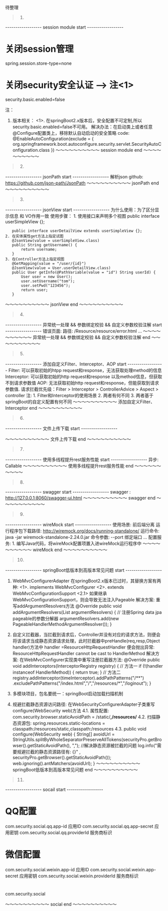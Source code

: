 待整理  
> 1.
------------------ session module start ------------------ 
# 关闭session管理 
spring.session.store-type=none
# 关闭security安全认证 --> 注<1>
security.basic.enabled=false

注：
 1. 版本相关：
 	<1>. 在springBoot2.x版本后，安全配置不可定制,所以security.basic.enabled=false不可用。
 		 解决办法：在启动类上或者任意@Configure配置类上，移除默认自动启动的安全策略
 		 code: @EnableAutoConfiguration(exclude = {
        			org.springframework.boot.autoconfigure.security.servlet.SecurityAutoConfiguration.class
		 	   })
～～～～～～～～～～  session module end ～～～～～～～～～～


> 2.
------------------ jsonPath start ------------------
解析json
github: https://github.com/json-path/JsonPath
～～～～～～～～～～ jsonPath end ～～～～～～～～～～

>3.
------------------ jsonView start ------------------
为什么使用：为了区分显示信息 和 VO作用一致
使用步骤：
	1. 使用接口来声明多个视图
	   public interface userSimpleView {};

       public interface userDetailView extends userSimpleView {};
	2. 在实体属性get方法上指定试图
	   @JsonView(value = userSimpleView.class)
	   public String getUsername() {
	       return username;
	   }
	3. 在Controller方法上指定视图
	   @GetMapping(value = "/user/{id}")
	   @JsonView(value = User.userDetailView.class)
	   public User getInfo(@PathVariable(value = "id") String userId) {
	       User user = new User();
	       user.setUsername("tom");
	       user.setPwd("123456");
	       return user;
	   }
～～～～～～～～～～ jsonView end ～～～～～～～～～～

>4.
------------------ 异常统一处理 && 参数绑定校验 && 自定义参数校验注解 start ------------------
 错误页面: 
 		 路径: /Resource/resource/error.html ...
～～～～～～～～～～ 异常统一处理 && 参数绑定校验 && 自定义参数校验注解 end ～～～～～～～～～～

>5.
------------------ 添加自定义Filter、Interceptor、AOP start ------------------
 Filter: 可以获取初始的htpp request和response，无法获取处理method的信息
 Interceptor: 可以获取初始的http request和response 以及method信息，但获取不到请求参数值
 AOP: 无法获取初始http request和response，但能获取到请求参数值.
 请求拦截优先级：Filter > Interceptor > ControllerAdvice > Aspect > controller
 注: 
 	1. Filter和Interceptor的使用场景
 	2. 两者有何不同
 	3. 两者基于springBoot的自定义配置有何不同
～～～～～～～～～～ 添加自定义Filter、Interceptor end ～～～～～～～～～～

>6.
------------------ 文件上传下载 start ------------------
 
～～～～～～～～～～ 文件上传下载 end ～～～～～～～～～～

>7.
------------------ 使用多线程提升rest服务性能 start ------------------
异步: Callable 
～～～～～～～～～～ 使用多线程提升rest服务性能 end ～～～～～～～～～～

>8.
------------------ swagger start ------------------
swagger : http://127.0.0.1:8060/swagger-ui.html
～～～～～～～～～～ swagger end ～～～～～～～～～～

>9.
------------------ wireMock start ------------------
使用场景: 前后端分离
运行程序包下载路径: http://wiremock.org/docs/running-standalone/
运行命令:  java -jar wiremock-standalone-2.24.0.jar 
命令参数:  --port 绑定端口 ...
配置服务: 
	  1. 编写Java代码，将wireMock配置项置入进wireMock运行程序中
～～～～～～～～～～ wireMock end ～～～～～～～～～～

>10.
------------------ springBoot低版本到高版本常见问题 start ------------------
1. WebMvcConfigurerAdapter 在springBoot2.x版本已过时，其替换方案有两种:
	<1>. implements WebMvcConfigurer
	<2>. extends WebMvcConfigurationSupport
		<2.1> 如果继承 WebMvcConfigurationSupport，则会导致无法注入Pageable
			  解决方案: 重写addArgumentResolvers方法
			  @Override
		      public void addArgumentResolvers(List<HandlerMethodArgumentResolver> argumentResolvers) {
		          // 注册Spring data jpa pageable的参数分解器
		          argumentResolvers.add(new PageableHandlerMethodArgumentResolver());
		      }

2. 自定义拦截器，当拦截到请求后，Controller并没有对应的请求方法，则便会将该请求当成静态资源请求处理，此时拦截器中preHandle(req,resp,Object handler)方法中 
   handler =ResourceHttpRequestHandler 便会抛出异常: ResourceHttpRequestHandler cannot be cast to HandlerMethod
   解决方案:
   		在WebMvcConfigurer实现类中重写注册拦截器方法: 
   						 @Override
						 public void addInterceptors(InterceptorRegistry registry) {
						 	 // 方法一
						 	 if (!(handler instanceof HandlerMethod)) {
					            return true;
					         }
					         // 方法二
							 registry.addInterceptor(timeInterceptor).addPathPatterns("/**")
									.excludePathPatterns("/index.html","/","/resources/*","/loginout");
						 }
3. 多模块项目，包名要统一：springBoot启动加载扫描机制
4. 规避拦截静态资源访问路径: 
	在WebSecurityConfigurerAdapter子类重写configure(WebSecurity web)方法
	4.1. 属性配置: com.security.browser.staticAvoidPath = /static/**,/resources/**
	4.2. 扫描静态资源包: spring.resources.static-locations = classpath:/resources/static,classpath:/resources
	4.3.
	public void configure(WebSecurity web) {
		String[] avoidUrl = StringUtils.splitByWholeSeparatorPreserveAllTokens(securityPro.getBrowser().getStaticAvoidPath(), ",");
		//解决静态资源被拦截的问题
		log.info("需要规避拦截的静态资源路径有: {}" , securityPro.getBrowser().getStaticAvoidPath());
		web.ignoring().antMatchers(avoidUrl);
	}
～～～～～～～～～～ springBoot低版本到高版本常见问题 end ～～～～～～～～～～

>11.
------------------ socail start ------------------
# QQ配置
com.security.social.qq.app-id 应用ID
com.security.social.qq.app-secret 应用密钥
com.security.social.qq.providerId 服务商标识

# 微信配置
com.security.social.weixin.app-id 应用ID
com.security.social.weixin.app-secret 应用密钥
com.security.social.weixin.providerId 服务商标识

#
com.security.social

～～～～～～～～～～ social end ～～～～～～～～～～
